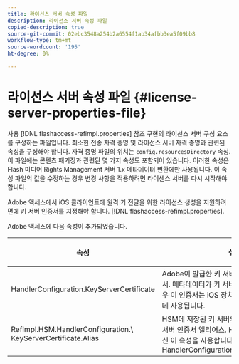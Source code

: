 ```yaml
---
title: 라이선스 서버 속성 파일
description: 라이선스 서버 속성 파일
copied-description: true
source-git-commit: 02ebc3548a254b2a6554f1ab34afbb3ea5f09bb8
workflow-type: tm+mt
source-wordcount: '195'
ht-degree: 0%

---
```


# 라이선스 서버 속성 파일 {#license-server-properties-file}

사용 [!DNL flashaccess-refimpl.properties] 참조 구현의 라이선스 서버 구성 요소를 구성하는 파일입니다. 최소한 전송 자격 증명 및 라이선스 서버 자격 증명과 관련된 속성을 구성해야 합니다. 자격 증명 파일의 위치는 `config.resourcesDirectory` 속성. 이 파일에는 콘텐츠 패키징과 관련된 몇 가지 속성도 포함되어 있습니다. 이러한 속성은 Flash 미디어 Rights Management 서버 1.x 메타데이터 변환에만 사용됩니다. 이 속성 파일의 값을 수정하는 경우 변경 사항을 적용하려면 라이센스 서버를 다시 시작해야 합니다.

Adobe 액세스에서 iOS 클라이언트에 원격 키 전달을 위한 라이선스 생성을 지원하려면에 키 서버 인증서를 지정해야 합니다. [!DNL flashaccess-refimpl.properties].

Adobe 액세스에 다음 속성이 추가되었습니다.

<table frame="all" colsep="1" rowsep="1" class="+ topic/table adobe-d/table " id="table_xz2_lwy_n4"> 
 <thead class="- topic/thead "> 
  <tr rowsep="1" class="- topic/row "> 
   <th colname="1" class="- topic/entry entry"> <p class="- topic/p ">속성 </p> </th> 
   <th colname="2" class="- topic/entry entry"> <p class="- topic/p ">설명 </p> </th> 
  </tr> 
 </thead>
 <tbody class="- topic/tbody "> 
  <tr rowsep="1" class="- topic/row "> 
   <td colname="1" class="- topic/entry "><span class="codeph"> HandlerConfiguration.KeyServerCertificate</span> </td> 
   <td colname="2" class="- topic/entry "> Adobe이 발급한 키 서버의 라이선스 서버 인증서. 메타데이터가 키 서버가 필요함을 나타내는 경우 이 인증서는 iOS 장치의 라이선스를 생성하는 데 사용됩니다. </td> 
  </tr> 
  <tr rowsep="0" class="- topic/row "> 
   <td colname="1" class="- topic/entry "><span class="codeph"> RefImpl.HSM.HandlerConfiguration.\ KeyServerCertificate.Alias</span> </td> 
   <td colname="2" class="- topic/entry ">HSM에 저장된 키 서버의 Adobe 발급 라이선스 서버 인증서 앨리어스. HSM이 활성화된 경우 대신 이 속성을 사용합니다. <span class="codeph"> HandlerConfiguration.KeyServerCertificate</span>. </td> 
  </tr> 
 </tbody> 
</table>
